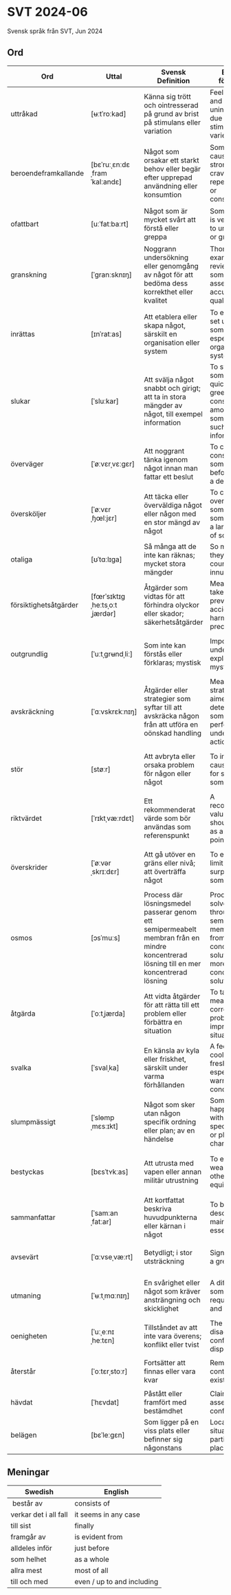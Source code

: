 # SVT 2024-06
Svensk språk från SVT, Jun 2024

## Ord
| Ord      | Uttal        | Svensk Definition                                                               | Engelsk förklaring                                                   | Kinesisk förklaring | Exempel mening                                                   |
| -------- | ------------ | ------------------------------------------------------------------------------- | -------------------------------------------------------------------- | ------------------- | ---------------------------------------------------------------- |
| uttråkad | [ʉːtˈroːkad] | Känna sig trött och ointresserad på grund av brist på stimulans eller variation | Feeling tired and uninterested due to lack of stimulation or variety | 因缺乏刺激或变化而感到厌倦和无聊    | Jag känner mig uttråkad efter att ha gjort samma sak hela dagen. |
| beroendeframkallande | [bɛˈruːˌɛnːdɛˌframˈkalːandɛ] | Något som orsakar ett starkt behov eller begär efter upprepad användning eller konsumtion | Something that causes a strong need or craving for repeated use or consumption | 使人产生强烈需求或渴望反复使用或消费的事物 | Vissa videospel kan vara mycket beroendeframkallande. |
| ofattbart | [uːˈfatːbaːrt] | Något som är mycket svårt att förstå eller greppa | Something that is very difficult to understand or grasp | 非常难以理解或掌握的事物 | Det är ofattbart hur snabbt teknologin utvecklas. |
| granskning | [ˈɡranːsknɪŋ] | Noggrann undersökning eller genomgång av något för att bedöma dess korrekthet eller kvalitet | Thorough examination or review of something to assess its accuracy or quality | 对某事物进行彻底检查或审查以评估其准确性或质量 | Dokumenten är under granskning för att säkerställa att all information är korrekt. |
| inrättas | [ɪnˈratːas] | Att etablera eller skapa något, särskilt en organisation eller system | To establish or set up something, especially an organization or system | 建立或设立某物，特别是组织或系统 | En ny kommitté ska inrättas för att förbättra arbetsmiljön. |
| slukar | [ˈsluːkar] | Att svälja något snabbt och girigt; att ta in stora mängder av något, till exempel information | To swallow something quickly and greedily; to consume large amounts of something, such as information | 快速且贪婪地吞下某物；大量吸收某物，例如信息 | Han slukar böcker på en vecka. |
| överväger | [ˈøːvɛrˌvɛːɡɛr] | Att noggrant tänka igenom något innan man fattar ett beslut | To carefully consider something before making a decision | 在做决定之前仔细考虑某事 | Hon överväger att byta jobb för att få bättre arbetsvillkor. |
| översköljer | [ˈøːvɛrˌɧœlːjɛr] | Att täcka eller överväldiga något eller någon med en stor mängd av något | To cover or overwhelm something or someone with a large amount of something | 用大量的某物覆盖或压倒某物或某人 | Känslor av lättnad översköljer henne när hon får nyheterna. |
| otaliga | [ʊˈtɑːlɪga] | Så många att de inte kan räknas; mycket stora mängder | So many that they cannot be counted; innumerable | 数不清的；无数的 | Det finns otaliga stjärnor på himlen. |
| försiktighetsåtgärder | [fœrˈsɪktɪɡˌheːtsˌoːtˌjærdər] | Åtgärder som vidtas för att förhindra olyckor eller skador; säkerhetsåtgärder | Measures taken to prevent accidents or harm; precautions | 为防止事故或伤害而采取的措施；预防措施 | Vi måste vidta alla försiktighetsåtgärder för att säkerställa säkerheten. |
| outgrundlig | [ˈuːtˌɡrʉndˌliː] | Som inte kan förstås eller förklaras; mystisk | Impossible to understand or explain; mysterious | 无法理解或解释的；神秘的 | Hans outgrundliga leende gjorde alla förvirrade. |
| avskräckning | [ˈɑːvskrɛkːnɪŋ] | Åtgärder eller strategier som syftar till att avskräcka någon från att utföra en oönskad handling | Measures or strategies aimed at deterring someone from performing an undesirable action | 旨在阻止某人进行不良行为的措施或策略 | Landet har stärkt sin militära avskräckning för att förhindra attacker. |
| stör | [støːr] | Att avbryta eller orsaka problem för någon eller något | To interrupt or cause trouble for someone or something | 打断或给某人或某事带来麻烦 | Musik på hög volym stör grannarna. |
| riktvärdet | [ˈrɪktˌvæːrdɛt] | Ett rekommenderat värde som bör användas som referenspunkt | A recommended value that should be used as a reference point | 应作为参考点的推荐值 | Vattenkvaliteten ligger inom riktvärdet för dricksvatten. |
| överskrider | [ˈøːvərˌskrɪːdɛr] | Att gå utöver en gräns eller nivå; att överträffa något | To exceed a limit or level; to surpass something | 超过某个限度或水平；超越某物 | Hastigheten överskrider det tillåtna gränsen. |
| osmos | [ɔsˈmuːs] | Process där lösningsmedel passerar genom ett semipermeabelt membran från en mindre koncentrerad lösning till en mer koncentrerad lösning | Process where solvent passes through a semipermeable membrane from a less concentrated solution to a more concentrated solution | 溶剂通过半透膜从低浓度溶液向高浓度溶液传递的过程 | Osmos är viktigt för cellernas näringsupptag. |
| åtgärda | [ˈoːtˌjærda] | Att vidta åtgärder för att rätta till ett problem eller förbättra en situation | To take measures to correct a problem or improve a situation | 采取措施纠正问题或改善情况 | Vi måste åtgärda de tekniska problemen innan vi kan fortsätta. |
| svalka | [ˈsvalˌka] | En känsla av kyla eller friskhet, särskilt under varma förhållanden | A feeling of coolness or freshness, especially in warm conditions | 在温暖的环境中感到凉爽或清新 | Vi satt i skuggan för att få lite svalka under den heta dagen. |
| slumpmässigt | [ˈslɵmpˌmɛsːɪkt] | Något som sker utan någon specifik ordning eller plan; av en händelse | Something that happens without any specific order or plan; by chance | 没有特定顺序或计划的发生；偶然的 | Urvalet av deltagare gjordes slumpmässigt för att säkerställa rättvisa. |
| bestyckas | [bɛsˈtʏkːas] | Att utrusta med vapen eller annan militär utrustning | To equip with weapons or other military equipment | 装备武器或其他军事装备 | Fartyget bestyckas med de senaste missilsystemen för att öka dess försvarsförmåga. |
| sammanfattar | [ˈsamːanˌfatːar] | Att kortfattat beskriva huvudpunkterna eller kärnan i något | To briefly describe the main points or essence | 简要描述某事的要点或精髓 | Hon sammanfattar mötet i en kort rapport. |
| avsevärt | [ˈɑːvseˌvæːrt] | Betydligt; i stor utsträckning | Significantly; to a great extent | 显著地；在很大程度上 | Kostnaderna har ökat avsevärt under det senaste året. |
| utmaning | [ˈʉːtˌmɑːnɪŋ] | En svårighet eller något som kräver ansträngning och skicklighet | A difficulty or something that requires effort and skill | 挑战或需要努力和技巧的事情 | Att lära sig ett nytt språk kan vara en stor utmaning. |
| oenigheten | [ˈuːˌeːnɪˌheːtɛn] | Tillståndet av att inte vara överens; konflikt eller tvist | The state of disagreement; conflict or dispute | 不同意的状态；冲突或争执 | Oenigheten mellan parterna gjorde förhandlingarna svåra. |
| återstår | [ˈoːtɛrˌstoːr] | Fortsätter att finnas eller vara kvar | Remains or continues to exist | 继续存在或仍然存在 | Det återstår bara några dagar innan projektet är klart. |
| hävdat | [ˈhɛvdat] | Påstått eller framfört med bestämdhet | Claimed or asserted with confidence | 坚定地声称或断言 | Han har hävdat sin oskuld från början. |
| belägen | [bɛˈleːɡɛn] | Som ligger på en viss plats eller befinner sig någonstans | Located or situated in a particular place | 位于某个地方 | Huset är beläget vid sjön med en vacker utsikt. |

## Meningar
| Swedish                          | English                                  |
| -------------------------------- | ---------------------------------------- |
|  består av | consists of |
| verkar det i all fall| it seems in any case |
| till sist | finally |
| framgår av | is evident from |
| alldeles inför | just before |
| som helhet | as a whole |
| allra mest | most of all |
| till och med | even / up to and including |
